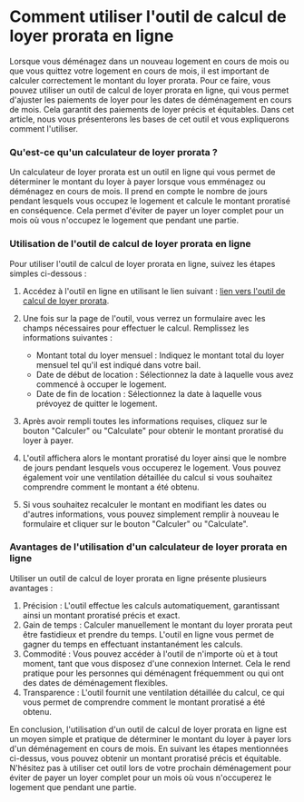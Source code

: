 Comment utiliser l'outil de calcul de loyer prorata en ligne
============================================================

Lorsque vous déménagez dans un nouveau logement en cours de mois ou que vous quittez votre logement en cours de mois, il est important de calculer correctement le montant du loyer prorata. Pour ce faire, vous pouvez utiliser un outil de calcul de loyer prorata en ligne, qui vous permet d'ajuster les paiements de loyer pour les dates de déménagement en cours de mois. Cela garantit des paiements de loyer précis et équitables. Dans cet article, nous vous présenterons les bases de cet outil et vous expliquerons comment l'utiliser.

### Qu'est-ce qu'un calculateur de loyer prorata ?

Un calculateur de loyer prorata est un outil en ligne qui vous permet de déterminer le montant du loyer à payer lorsque vous emménagez ou déménagez en cours de mois. Il prend en compte le nombre de jours pendant lesquels vous occupez le logement et calcule le montant proratisé en conséquence. Cela permet d'éviter de payer un loyer complet pour un mois où vous n'occupez le logement que pendant une partie.

### Utilisation de l'outil de calcul de loyer prorata en ligne

Pour utiliser l'outil de calcul de loyer prorata en ligne, suivez les étapes simples ci-dessous :

1. Accédez à l'outil en ligne en utilisant le lien suivant : [lien vers l'outil de calcul de loyer prorata](https://www.onlinecalculatorsfree.com/fr/financial/prorated-rent-calculator.html).
2. Une fois sur la page de l'outil, vous verrez un formulaire avec les champs nécessaires pour effectuer le calcul. Remplissez les informations suivantes :
    
    
    - Montant total du loyer mensuel : Indiquez le montant total du loyer mensuel tel qu'il est indiqué dans votre bail.
    - Date de début de location : Sélectionnez la date à laquelle vous avez commencé à occuper le logement.
    - Date de fin de location : Sélectionnez la date à laquelle vous prévoyez de quitter le logement.
3. Après avoir rempli toutes les informations requises, cliquez sur le bouton "Calculer" ou "Calculate" pour obtenir le montant proratisé du loyer à payer.
4. L'outil affichera alors le montant proratisé du loyer ainsi que le nombre de jours pendant lesquels vous occuperez le logement. Vous pouvez également voir une ventilation détaillée du calcul si vous souhaitez comprendre comment le montant a été obtenu.
5. Si vous souhaitez recalculer le montant en modifiant les dates ou d'autres informations, vous pouvez simplement remplir à nouveau le formulaire et cliquer sur le bouton "Calculer" ou "Calculate".

### Avantages de l'utilisation d'un calculateur de loyer prorata en ligne

Utiliser un outil de calcul de loyer prorata en ligne présente plusieurs avantages :

1. Précision : L'outil effectue les calculs automatiquement, garantissant ainsi un montant proratisé précis et exact.
2. Gain de temps : Calculer manuellement le montant du loyer prorata peut être fastidieux et prendre du temps. L'outil en ligne vous permet de gagner du temps en effectuant instantanément les calculs.
3. Commodité : Vous pouvez accéder à l'outil de n'importe où et à tout moment, tant que vous disposez d'une connexion Internet. Cela le rend pratique pour les personnes qui déménagent fréquemment ou qui ont des dates de déménagement flexibles.
4. Transparence : L'outil fournit une ventilation détaillée du calcul, ce qui vous permet de comprendre comment le montant proratisé a été obtenu.

En conclusion, l'utilisation d'un outil de calcul de loyer prorata en ligne est un moyen simple et pratique de déterminer le montant du loyer à payer lors d'un déménagement en cours de mois. En suivant les étapes mentionnées ci-dessus, vous pouvez obtenir un montant proratisé précis et équitable. N'hésitez pas à utiliser cet outil lors de votre prochain déménagement pour éviter de payer un loyer complet pour un mois où vous n'occuperez le logement que pendant une partie.